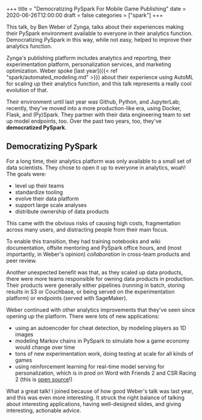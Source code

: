 +++
title = "Democratizing PySpark For Mobile Game Publishing"
date = 2020-06-26T12:00:00
draft = false
categories = ["spark"]
+++

This talk, by Ben Weber of Zynga, talks about their experiences making their PySpark environment available to everyone in their analytics function. Democratizing PySpark in this way, while not easy, helped to improve their analytics function.

<!--more-->

Zynga's publishing platform includes analytics and reporting, their experimentation platform, personalization services, and marketing optimization. Weber spoke [last year]({{< ref "spark/automated_modeling.md" >}}) about their experience using AutoML for scaling up their analytics function, and this talk represents a really cool evolution of that.

Their environment until last year was Github, Python, and JupyterLab; recently, they've moved into a more production-like era, using Docker, Flask, and (Py)Spark. They partner with their data engineering team to set up model endpoints, too. Over the past two years, too, they've **democratized PySpark**.

## Democratizing PySpark
For a long time, their analytics platform was only available to a small set of data scientists. They chose to open it up to everyone in analytics, woah! The goals were:
 * level up their teams
 * standardize tooling
 * evolve their data platform
 * support large scale analyses
 * distribute ownership of data products

This came with the obvious risks of causing high costs, fragmentation across many users, and distracting people from their main focus.

To enable this transition, they had training notebooks and wiki documentation, offsite mentoring and PySpark office hours, and (most importantly, in Weber's opinion) *collaboration* in cross-team products and peer review.

Another unexpected benefit was that, as they scaled up data products, there were more teams responsible for owning data products in production. Their products were generally either pipelines (running in batch, storing results in S3 or Couchbase, or being served on the experimentation platform) or endpoints (served with SageMaker).

Weber continued with other analytics improvements that they've seen since opening up the platform. There were lots of new applications:
 * using an autoencoder for cheat detection, by modeling players as 1D images
 * modeling Markov chains in PySpark to simulate how a game economy would change over time
 * tons of new experimentation work, doing testing at scale for all kinds of games
 * using reinforcement learning for real-time model serving for personalization, which is in prod on Word with Friends 2 and CSR Racing 2 (this is [open source](https://github.com/zynga/rl-bakery)!)

What a great talk! I joined because of how good Weber's talk was last year, and this was even more interesting. It struck the right balance of talking about interesting applications, having well-designed slides, and giving interesting, actionable advice.
